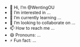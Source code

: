 - 👋 Hi, I’m @WentingOU
- 👀 I’m interested in ...
- 🌱 I’m currently learning ...
- 💞️ I’m looking to collaborate on ...
- 📫 How to reach me ...
- 😄 Pronouns: ...
- ⚡ Fun fact: ...

<!---
WentingOU/WentingOU is a ✨ special ✨ repository because its `README.md` (this file) appears on your GitHub profile.
You can click the Preview link to take a look at your changes.
--->
